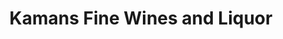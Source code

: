 ---
title: "Kamans Fine Wines and Liquor"
url: /glastonbury/kamans-fine-wines-and-liquor/
shop: alcohol
---